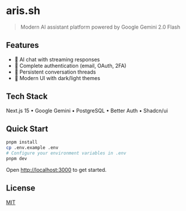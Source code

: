 # aris.sh

> Modern AI assistant platform powered by Google Gemini 2.0 Flash

## Features

- 🤖 AI chat with streaming responses
- 🔐 Complete authentication (email, OAuth, 2FA)
- 💬 Persistent conversation threads
- 🎨 Modern UI with dark/light themes

## Tech Stack

Next.js 15 • Google Gemini • PostgreSQL • Better Auth • Shadcn/ui

## Quick Start

```bash
pnpm install
cp .env.example .env
# Configure your environment variables in .env
pnpm dev
```

Open [http://localhost:3000](http://localhost:3000) to get started.

## License

[MIT](LICENSE)

